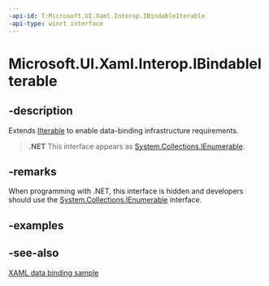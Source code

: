 ```yaml
---
-api-id: T:Microsoft.UI.Xaml.Interop.IBindableIterable
-api-type: winrt interface
---
```


<!-- Interface syntax.
public interface IBindableIterable : 
-->

# Microsoft.UI.Xaml.Interop.IBindableIterable

## -description
Extends [IIterable](/uwp/api/windows.foundation.collections.iiterable`1) to enable data-binding infrastructure requirements.



> **.NET**
> This interface appears as [System.Collections.IEnumerable](/dotnet/api/system.collections.ienumerable?redirectedfrom=MSDN).

## -remarks
When programming with .NET, this interface is hidden and developers should use the [System.Collections.IEnumerable](/dotnet/api/system.collections.ienumerable?redirectedfrom=MSDN) interface.

## -examples

## -see-also
[XAML data binding sample](https://github.com/Microsoft/Windows-universal-samples/tree/master/Samples/XamlBind)
